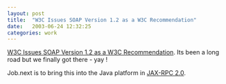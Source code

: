```yaml
---
layout: post
title:  "W3C Issues SOAP Version 1.2 as a W3C Recommendation"
date:   2003-06-24 12:32:25
categories: work
---
```

<a href="http://www.w3.org/2003/06/soap12-pressrelease">W3C Issues SOAP Version 1.2 as a W3C Recommendation</a>. Its been a long road but we finally got there - yay !

Job.next is to bring this into the Java platform in <a href="http://www.jcp.org/en/jsr/detail?id=224">JAX-RPC 2.0</a>.

